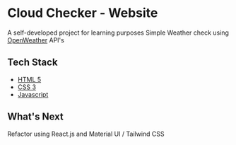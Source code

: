 # Cloud Checker - Website
A self-developed project for learning purposes 
Simple Weather check using [OpenWeather](https://openweathermap.org/) API's 

## Tech Stack
- [HTML 5](https://developer.mozilla.org/en-US/docs/Glossary/HTML5)
- [CSS 3](https://developer.mozilla.org/en-US/docs/Web/CSS)
- [Javascript](https://www.javascript.com/)

## What's Next
Refactor using React.js and Material UI / Tailwind CSS
